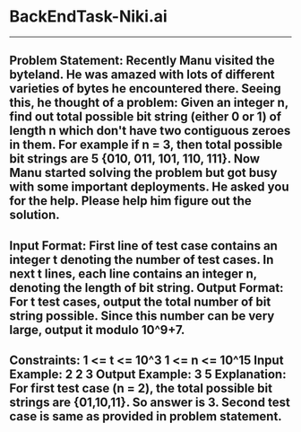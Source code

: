 # BackEndTask-Niki.ai
------------------------------------------------------------------------------------------------------------------
Problem Statement:
Recently Manu visited the byteland. He was amazed with lots of different varieties of bytes he
encountered there. Seeing this, he thought of a problem: Given an integer n, find out total possible
bit string (either 0 or 1) of length n which don't have two contiguous zeroes in them. For example if n
= 3, then total possible bit strings are 5 {010, 011, 101, 110, 111}. Now Manu started solving
the problem but got busy with some important deployments. He asked you for the help. Please help
him figure out the solution.
------------------------------------------------------------------------------------------------------------------
Input Format:
First line of test case contains an integer t denoting the number of test cases.
In next t lines, each line contains an integer n, denoting the length of bit string.
Output Format:
For t test cases, output the total number of bit string possible. Since this number can be very large,
output it modulo 10^9+7.
------------------------------------------------------------------------------------------------------------------
Constraints:
1 <= t <= 10^3
1 <= n <= 10^15
Input Example:
2
2
3
Output Example:
3
5
Explanation:
For first test case (n = 2), the total possible bit strings are {01,10,11}. So answer is 3.
Second test case is same as provided in problem statement.
------------------------------------------------------------------------------------------------------------------

